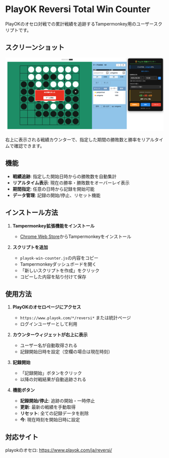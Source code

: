 # PlayOK Reversi Total Win Counter

PlayOKのオセロ対戦での累計戦績を追跡するTampermonkey用のユーザースクリプトです。

## スクリーンショット

![PlayOK戦績カウンター使用例](screenshot.png)

右上に表示される戦績カウンターで、指定した期間の勝敗数と勝率をリアルタイムで確認できます。  

## 機能

- **戦績追跡**: 指定した開始日時からの勝敗数を自動集計
- **リアルタイム表示**: 現在の勝率・勝敗数をオーバーレイ表示
- **期間指定**: 任意の日時から記録を開始可能
- **データ管理**: 記録の開始/停止、リセット機能

## インストール方法

1. **Tampermonkey拡張機能をインストール**
   - [Chrome Web Store](https://chrome.google.com/webstore/detail/tampermonkey/dhdgffkkebhmkfjojejmpbldmpobfkfo)からTampermonkeyをインストール

2. **スクリプトを追加**
   - `playok-win-counter.js`の内容をコピー
   - Tampermonkeyダッシュボードを開く
   - 「新しいスクリプトを作成」をクリック
   - コピーした内容を貼り付けて保存

## 使用方法

1. **PlayOKのオセロページにアクセス**
   - `https://www.playok.com/*/reversi*` または統計ページ
   - ログインユーザーとして利用

2. **カウンターウィジェットが右上に表示**
   - ユーザー名が自動取得される
   - 記録開始日時を設定（空欄の場合は現在時刻）

3. **記録開始**
   - 「記録開始」ボタンをクリック
   - 以降の対戦結果が自動追跡される

4. **機能ボタン**
   - **記録開始/停止**: 追跡の開始・一時停止
   - **更新**: 最新の戦績を手動取得
   - **リセット**: 全ての記録データを削除
   - **今**: 現在時刻を開始日時に設定

## 対応サイト

playokのオセロ: https://www.playok.com/ja/reversi/
